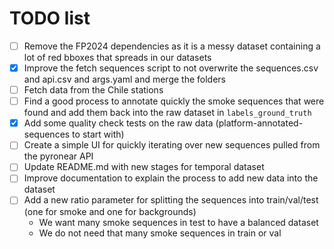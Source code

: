 # TODO list

- [ ] Remove the FP2024 dependencies as it is a messy dataset containing a lot of red bboxes that spreads in our datasets
- [x] Improve the fetch sequences script to not overwrite the sequences.csv and api.csv and args.yaml and merge the folders
- [ ] Fetch data from the Chile stations
- [ ] Find a good process to annotate quickly the smoke sequences that were found and add them back into the raw dataset in `labels_ground_truth`
- [x] Add some quality check tests on the raw data (platform-annotated-sequences to start with)
- [ ] Create a simple UI for quickly iterating over new sequences pulled from the pyronear API
- [ ] Update README.md with new stages for temporal dataset
- [ ] Improve documentation to explain the process to add new data into the dataset
- [ ] Add a new ratio parameter for splitting the sequences into train/val/test (one for smoke and one for backgrounds)
  - We want many smoke sequences in test to have a balanced dataset
  - We do not need that many smoke sequences in train or val
